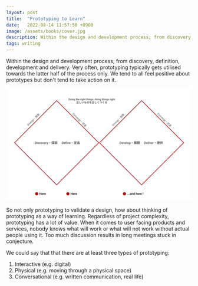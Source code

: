 ```yaml
---
layout: post
title:  "Prototyping to Learn"
date:   2022-08-14 11:57:50 +0900
image: /assets/books/cover.jpg
description: Within the design and development process; from discovery, definition, development and delivery. 
tags: writing
---
```

Within the design and development process; from discovery, definition, development and delivery. Very often, prototyping typically gets utilised towards the latter half of the process only. We tend to all feel positive about prototypes but don't tend to take action on it.

<img src="/assets/img/double-diamond-proto.svg" class="rounded" alt="Prototyping to learn - where in the process">

So not only prototyping to validate a design, how about thinking of prototyping as a way of learning. Regardless of project complexity, prototyping has a lot of value. When it comes to user facing products and services, nobody knows what will work or what will not work without actual people using it. Too much discussion results in long meetings stuck in conjecture.

We could say that that there are at least three types of prototyping:
1. Interactive (e.g. digital)
2. Physical (e.g. moving through a physical space)
3. Conversational (e.g. written communication, real life)

